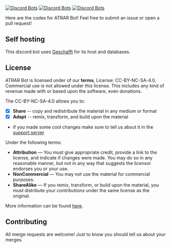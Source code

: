 [![Discord Bots](https://top.gg/api/widget/status/732645141839609958.svg)](https://top.gg/bot/732645141839609958)
[![Discord Bots](https://top.gg/api/widget/upvotes/732645141839609958.svg)](https://top.gg/bot/732645141839609958)
[![Discord Bots](https://top.gg/api/widget/owner/732645141839609958.svg)](https://top.gg/bot/732645141839609958)

Here are the codes for ATRAR Bot! Feel free to submit an issue or open a pull request!

## Self hosting
This discord bot uses [Geschafft](https://geschafft.co/) for its host and databases.

## License
ATRAR Bot is licensed under of our **terms**, License: CC-BY-NC-SA-4.0, Commercial use is not allowed under this license. This includes any kind of revenue made with or based upon the software, even donations.

The CC-BY-NC-SA-4.0 allows you to:
- [x] **Share** -- copy and redistribute the material in any medium or format
- [x] **Adapt** -- remix, transform, and build upon the material
- if you made some cool changes make sure to tell us about it in the [support server](https://discord.gg/fnD5DqrU3x)


Under the following terms:
- **Attribution** — You must give appropriate credit, provide a link to the license, and indicate if changes were made. You may do so in any reasonable manner, but not in any way that suggests the licensor endorses you or your use.
- **NonCommercial** — You may not use the material for commercial purposes. 
- **ShareAlike** — If you remix, transform, or build upon the material, you must distribute your contributions under the same license as the original.

More information can be found [here](https://creativecommons.org/licenses/by-nc-sa/4.0/).

## Contributing
All merge requests are welcome! Just to know you should tell us about your merges.

